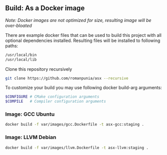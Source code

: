 
## Build: As a Docker image
_Note: Docker images are not optimized for size, resulting image will be over-bloated_

There are example docker files that can be used to build this project with all optional dependencies installed. Resulting files will be installed to following paths:
```sh
/usr/local/bin
/usr/local/lib
```

Clone this repository recursively
```bash
git clone https://github.com/romanpunia/asx --recursive
```

To customize your build you may use following docker build-arg arguments:
```sh
$CONFIGURE # CMake configuration arguments
$COMPILE   # Compiler configuration arguments
```

### Image: GCC Ubuntu
```sh
docker build -f var/images/gcc.Dockerfile -t asx-gcc:staging .
```

### Image: LLVM Debian
```sh
docker build -f var/images/llvm.Dockerfile -t asx-llvm:staging .
```